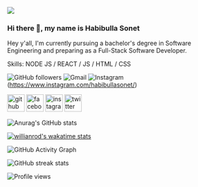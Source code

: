 

![](https://user-images.githubusercontent.com/82251942/131951544-d191bdc7-49dc-4881-be7e-9fc5b406380c.jpg)
### Hi there 👋, my name is Habibulla Sonet


Hey y'all, I'm currently pursuing a bachelor's degree in Software Engineering and preparing as a Full-Stack Software Developer.

Skills: NODE JS / REACT / JS / HTML / CSS

![GitHub followers](https://img.shields.io/badge/GitHub-100000?style=for-the-badge&logo=github&logoColor=white)
![Gmail](https://img.shields.io/badge/Gmail-D14836?style=for-the-badge&logo=gmail&logoColor=white)
![Instagram](https://img.shields.io/badge/Instagram-E4405F?style=for-the-badge&logo=instagram&logoColor=white)(https://www.instagram.com/habibullasonet/)

[<img src='https://cdn.jsdelivr.net/npm/simple-icons@3.0.1/icons/github.svg' alt='github' height='40'>](https://github.com/habibullasonet)
[<img src='https://cdn.jsdelivr.net/npm/simple-icons@3.0.1/icons/facebook.svg' alt='facebook' height='40'>](https://www.facebook.com/habibulla.sonet)
[<img src='https://cdn.jsdelivr.net/npm/simple-icons@3.0.1/icons/instagram.svg' alt='instagram' height='40'>](https://www.instagram.com/habibullasonet/)
[<img src='https://cdn.jsdelivr.net/npm/simple-icons@3.0.1/icons/twitter.svg' alt='twitter' height='40'>](https://twitter.com/habibullasonet)  

![Anurag's GitHub stats](https://github-readme-stats.vercel.app/api?username=habibullasonet&show_icons=true&theme=slateorange&title_color=ffc600&icon_color=ffc600)

[![willianrod's wakatime stats](https://github-readme-stats.vercel.app/api/wakatime?username=willianrod)](https://github.com/anuraghazra/github-readme-stats)

![GitHub Activity Graph](https://activity-graph.herokuapp.com/graph?username=habibullasonet)  

![GitHub streak stats](https://github-readme-streak-stats.herokuapp.com/?user=habibullasonet)  

![Profile views](https://gpvc.arturio.dev/habibullasonet)  
